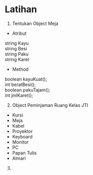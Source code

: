 # Latihan
1. Tentukan Object
Meja <br>
- Atribut <br>

string Kayu <br>
string Besi <br>
string Paku <br>
string Karet <br>

- Method <br>

boolean kayuKuat(); <br>
int beratBesi(); <br>
boolean pakuTajam(); <br>
int jmlKaret(); <br>

2. Object Peminjaman Ruang Kelas JTI <br>

- Kursi
- Meja
- Kabel
- Proyektor
- Keyboard
- Monitor
- PC
- Papan Tulis
- Almari

3. 




